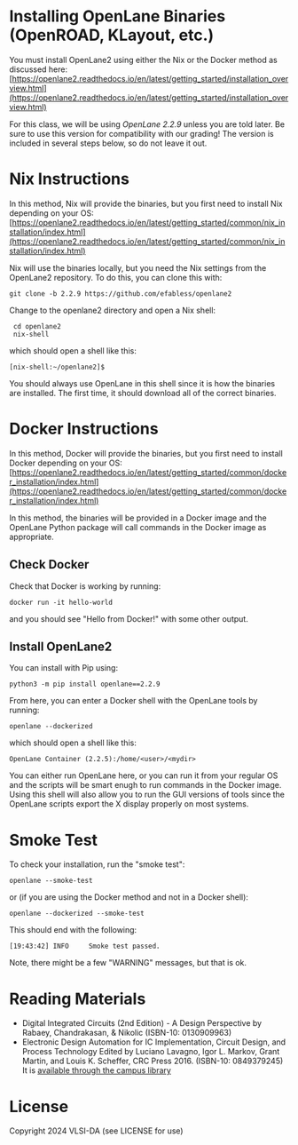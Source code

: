 # Installing OpenLane Binaries (OpenROAD, KLayout, etc.)

You must install OpenLane2 using either the Nix or the Docker method as discussed here:
[https://openlane2.readthedocs.io/en/latest/getting_started/installation_overview.html](https://openlane2.readthedocs.io/en/latest/getting_started/installation_overview.html)

For this class, we will be using *OpenLane 2.2.9* unless you are told later. Be sure to use this 
version for compatibility with our grading! The version is included in several steps below, so do not
leave it out.

# Nix Instructions

In this method, Nix will provide the binaries, but you first need to install Nix depending on your OS:
[https://openlane2.readthedocs.io/en/latest/getting_started/common/nix_installation/index.html](https://openlane2.readthedocs.io/en/latest/getting_started/common/nix_installation/index.html)

Nix will use the binaries locally, but you need the Nix settings from the OpenLane2 repository.
To do this, you can clone this with:
```
git clone -b 2.2.9 https://github.com/efabless/openlane2
```

Change to the openlane2 directory and open a Nix shell:
```
 cd openlane2
 nix-shell
```
which should open a shell like this:
```
[nix-shell:~/openlane2]$
```

You should always use OpenLane in this shell since it is how the binaries are installed. 
The first time, it should download all of the correct binaries.

# Docker Instructions

In this method, Docker will provide the binaries, but you first need to install Docker depending on your OS:
[https://openlane2.readthedocs.io/en/latest/getting_started/common/docker_installation/index.html](https://openlane2.readthedocs.io/en/latest/getting_started/common/docker_installation/index.html)

In this method, the binaries will be provided in a Docker image and the
OpenLane Python package will call commands in the Docker image as appropriate.

## Check Docker

Check that Docker is working by running:
```
docker run -it hello-world
```

and you should see "Hello from Docker!" with some other output.

## Install OpenLane2

You can install with Pip using:
```
python3 -m pip install openlane==2.2.9
```

From here, you can enter a Docker shell with the OpenLane tools by running:
```
openlane --dockerized
```
which should open a shell like this:
```
OpenLane Container (2.2.5):/home/<user>/<mydir>
```

You can either run OpenLane here, or you can run it from your regular OS and
the scripts will be smart enugh to run commands in the Docker image. Using this
shell will also allow you to run the GUI versions of tools since the OpenLane
scripts export the X display properly on most systems. 

# Smoke Test

To check your installation, run the "smoke test":
```
openlane --smoke-test
```
or (if you are using the Docker method and not in a Docker shell):
```
openlane --dockerized --smoke-test
```
This should end with the following:
```
[19:43:42] INFO     Smoke test passed.
```
Note, there might be a few "WARNING" messages, but that is ok.


# Reading Materials

- Digital Integrated Circuits (2nd Edition) - A Design Perspective by Rabaey, Chandrakasan, & Nikolic (ISBN-10: 0130909963) 
- Electronic Design Automation for IC Implementation, Circuit Design, and Process Technology Edited by Luciano Lavagno, Igor L. Markov, Grant Martin, and Louis K. Scheffer, CRC Press 2016. (ISBN-10: 0849379245) It is [available through the campus library](https://ucsc.primo.exlibrisgroup.com/permalink/01CDL_SCR_INST/gfkjds/informaworld_s10_1201_9781315215112_version2) 
  
# License

Copyright 2024 VLSI-DA (see LICENSE for use)

